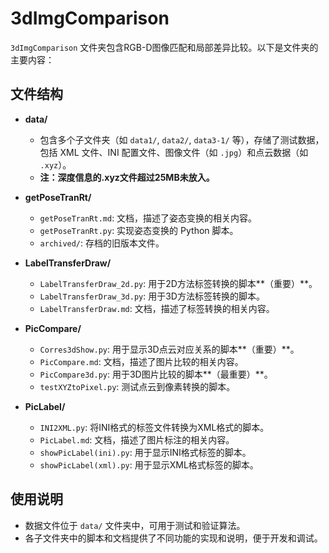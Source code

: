 # 3dImgComparison

`3dImgComparison` 文件夹包含RGB-D图像匹配和局部差异比较。以下是文件夹的主要内容：

## 文件结构

- **data/**
  - 包含多个子文件夹（如 `data1/`, `data2/`, `data3-1/` 等），存储了测试数据，包括 XML 文件、INI 配置文件、图像文件（如 `.jpg`）和点云数据（如 `.xyz`）。
  - **注：深度信息的.xyz文件超过25MB未放入。**
- **getPoseTranRt/**
  - `getPoseTranRt.md`: 文档，描述了姿态变换的相关内容。
  - `getPoseTranRt.py`: 实现姿态变换的 Python 脚本。
  - `archived/`: 存档的旧版本文件。

- **LabelTransferDraw/**
  - `LabelTransferDraw_2d.py`: 用于2D方法标签转换的脚本**（重要）**。
  - `LabelTransferDraw_3d.py`: 用于3D方法标签转换的脚本。
  - `LabelTransferDraw.md`: 文档，描述了标签转换的相关内容。

- **PicCompare/**
  - `Corres3dShow.py`: 用于显示3D点云对应关系的脚本**（重要）**。
  - `PicCompare.md`: 文档，描述了图片比较的相关内容。
  - `PicCompare3d.py`: 用于3D图片比较的脚本**（最重要）**。
  - `testXYZtoPixel.py`: 测试点云到像素转换的脚本。

- **PicLabel/**
  - `INI2XML.py`: 将INI格式的标签文件转换为XML格式的脚本。
  - `PicLabel.md`: 文档，描述了图片标注的相关内容。
  - `showPicLabel(ini).py`: 用于显示INI格式标签的脚本。
  - `showPicLabel(xml).py`: 用于显示XML格式标签的脚本。

## 使用说明

- 数据文件位于 `data/` 文件夹中，可用于测试和验证算法。
- 各子文件夹中的脚本和文档提供了不同功能的实现和说明，便于开发和调试。
